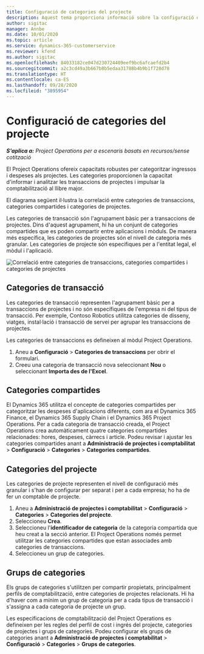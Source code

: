 ```yaml
---
title: Configuració de categories del projecte
description: Aquest tema proporciona informació sobre la configuració de categories de projectes.
author: sigitac
manager: Annbe
ms.date: 10/01/2020
ms.topic: article
ms.service: dynamics-365-customerservice
ms.reviewer: kfend
ms.author: sigitac
ms.openlocfilehash: 84033182ce047d230724409eef9bc6afcaefd2b4
ms.sourcegitcommit: a2c3cd49a3b667b8b5edaa31788b4b9b1f728d78
ms.translationtype: HT
ms.contentlocale: ca-ES
ms.lasthandoff: 09/28/2020
ms.locfileid: "3895954"
---
```

# <a name="configure-project-categories"></a>Configuració de categories del projecte

_**S'aplica a:** Project Operations per a escenaris basats en recursos/sense cotització_

El Project Operations ofereix capacitats robustes per categoritzar ingressos i despeses als projectes. Les categories proporcionen la capacitat d'informar i analitzar les transaccions de projectes i impulsar la comptabilització al llibre major.

El diagrama següent il·lustra la correlació entre categories de transaccions, categories compartides i categories de projectes. 

Les categories de transacció són l'agrupament bàsic per a transaccions de projectes. Dins d'aquest agrupament, hi ha un conjunt de categories compartides que es poden compartir entre aplicacions i mòduls. De manera més específica, les categories de projectes són el nivell de categoria més granular. Les categories de projecte són especifiques per a l'entitat legal, el mòdul i l'aplicació.

![Correlació entre categories de transaccions, categories compartides i categories de projectes](media/project-categories.png)

## <a name="transaction-categories"></a>Categories de transacció

Les categories de transacció representen l'agrupament bàsic per a transaccions de projectes i no són específiques de l'empresa ni del tipus de transacció. Per exemple, Contoso Robotics utilitza categories de disseny, viatges, instal·lació i transacció de servei per agrupar les transaccions de projectes.

Les categories de transaccions es defineixen al mòdul Project Operations. 
1. Aneu a **Configuració** \> **Categories de transaccions** per obrir el formulari. 
2. Creeu una categoria de transacció nova seleccionant **Nou** o seleccionant **Importa des de l'Excel**.

## <a name="shared-categories"></a>Categories compartides

El Dynamics 365 utilitza el concepte de categories compartides per categoritzar les despeses d'aplicacions diferents, com ara el Dynamics 365 Finance, el Dynamics 365 Supply Chain i el Dynamics 365 Project Operations. Per a cada categoria de transacció creada, el Project Operations crea automàticament quatre categories compartides relacionades: hores, despeses, càrrecs i article. Podeu revisar i ajustar les categories compartides anant a **Administració de projectes i comptabilitat** \> **Configuració** \> **Categories** \> **Categories compartides**.

## <a name="project-categories"></a>Categories del projecte

Les categories de projecte representen el nivell de configuració més granular i s'han de configurar per separat i per a cada empresa; ho ha de fer un comptable de projecte.

1. Aneu a **Administració de projectes i comptabilitat** \> **Configuració** \> **Categories** \> **Categories del projecte**.
2. Seleccioneu **Crea**.
3. Seleccioneu l'**identificador de categoria** de la categoria compartida que heu creat a la secció anterior. El Project Operations només permet utilitzar les categories compartides que estan associades amb categories de transaccions.
4. Seleccioneu un grup de categories.

## <a name="category-groups"></a>Grups de categories

Els grups de categories s'utilitzen per compartir propietats, principalment perfils de comptabilització, entre categories de projectes relacionats. Hi ha d'haver com a mínim un grup de categoria per a cada tipus de transacció i s'assigna a cada categoria de projecte un grup.

Les especificacions de comptabilització del Project Operations es defineixen per les regles del perfil de cost i ingrés del projecte, categories de projectes i grups de categories. Podeu configurar els grups de categories anant a **Administració de projectes i comptabilitat** \> **Configuració** \> **Categories** \> **Grups de categories**.
